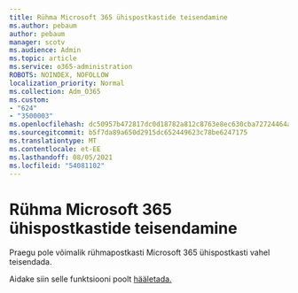```yaml
---
title: Rühma Microsoft 365 ühispostkastide teisendamine
ms.author: pebaum
author: pebaum
manager: scotv
ms.audience: Admin
ms.topic: article
ms.service: o365-administration
ROBOTS: NOINDEX, NOFOLLOW
localization_priority: Normal
ms.collection: Adm_O365
ms.custom:
- "624"
- "3500003"
ms.openlocfilehash: dc50957b472817dc0d18782a812c8763e8ec630cba72724464a920596abaf950
ms.sourcegitcommit: b5f7da89a650d2915dc652449623c78be6247175
ms.translationtype: MT
ms.contentlocale: et-EE
ms.lasthandoff: 08/05/2021
ms.locfileid: "54081102"
---
```

# <a name="conversion-of-microsoft-365-group-and-shared-mailboxes"></a>Rühma Microsoft 365 ühispostkastide teisendamine

Praegu pole võimalik rühmapostkasti Microsoft 365 ühispostkasti vahel teisendada.

Aidake siin selle funktsiooni poolt [hääletada.](https://aka.ms/M365GroupToShared)
